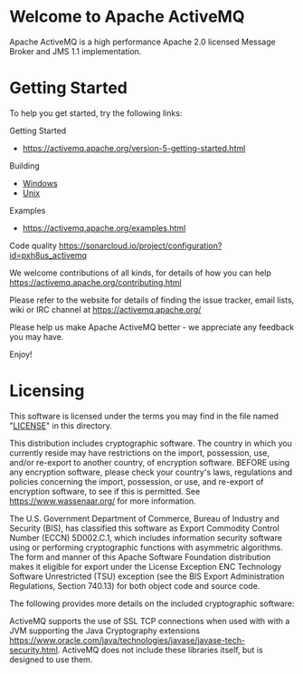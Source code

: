 Welcome to Apache ActiveMQ 
=======================================================================
Apache ActiveMQ is a high performance Apache 2.0 licensed
Message Broker and JMS 1.1 implementation.

Getting Started
===============
To help you get started, try the following links:

Getting Started
- https://activemq.apache.org/version-5-getting-started.html

Building
- [Windows](https://activemq.apache.org/version-5-getting-started.html#installation-procedure-for-windows)
- [Unix](https://activemq.apache.org/version-5-getting-started.html#installation-procedure-for-unix)

Examples
- https://activemq.apache.org/examples.html

Code quality
https://sonarcloud.io/project/configuration?id=pxh8us_activemq

We welcome contributions of all kinds, for details of how you can help
https://activemq.apache.org/contributing.html

Please refer to the website for details of finding the issue tracker, 
email lists, wiki or IRC channel at https://activemq.apache.org/

Please help us make Apache ActiveMQ better - we appreciate any feedback 
you may have.

Enjoy!

Licensing
=======================================================================

   This software is licensed under the terms you may find in the file 
   named "[LICENSE](./LICENSE)" in this directory.

   This distribution includes cryptographic software.  The country in 
   which you currently reside may have restrictions on the import, 
   possession, use, and/or re-export to another country, of 
   encryption software.  BEFORE using any encryption software, please 
   check your country's laws, regulations and policies concerning the
   import, possession, or use, and re-export of encryption software, to 
   see if this is permitted.  See <https://www.wassenaar.org/> for more
   information.

   The U.S. Government Department of Commerce, Bureau of Industry and
   Security (BIS), has classified this software as Export Commodity 
   Control Number (ECCN) 5D002.C.1, which includes information security
   software using or performing cryptographic functions with asymmetric
   algorithms.  The form and manner of this Apache Software Foundation
   distribution makes it eligible for export under the License Exception
   ENC Technology Software Unrestricted (TSU) exception (see the BIS 
   Export Administration Regulations, Section 740.13) for both object 
   code and source code.

   The following provides more details on the included cryptographic
   software:
   
   ActiveMQ supports the use of SSL TCP connections when used with 
   with a JVM supporting the Java Cryptography extensions
   <https://www.oracle.com/java/technologies/javase/javase-tech-security.html>.
   ActiveMQ does not include these libraries itself, but is designed to use them.

